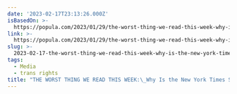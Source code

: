 ```yaml
---
date: '2023-02-17T23:13:26.000Z'
isBasedOn: >-
  https://popula.com/2023/01/29/the-worst-thing-we-read-this-week-why-is-the-new-york-times-so-obsessed-with-trans-kids/
link: >-
  https://popula.com/2023/01/29/the-worst-thing-we-read-this-week-why-is-the-new-york-times-so-obsessed-with-trans-kids/
slug: >-
  2023-02-17-the-worst-thing-we-read-this-week-why-is-the-new-york-times-so-obsessed-wi
tags:
  - Media
  - trans rights
title: "THE WORST THING WE READ THIS WEEK:\_Why Is the New York Times So Obsessed Wi"
---
```


